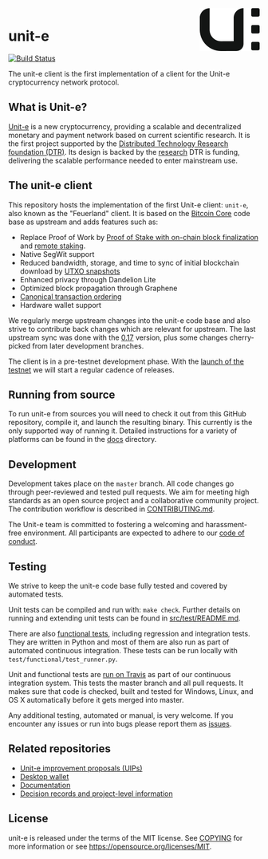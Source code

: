 <img src="unit-e-logo.png" align="right">

# unit-e

[![Build Status](https://travis-ci.com/dtr-org/unit-e.svg?token=bm5dxUvwqj2MkNmT6JSA&branch=master)](https://travis-ci.com/dtr-org/unit-e)

The unit-e client is the first implementation of a client for the Unit-e
cryptocurrency network protocol.

## What is Unit-e?

[Unit-e](https://dtr.org/unit-e) is a new cryptocurrency, providing a scalable
and decentralized monetary and payment network based on current scientific
research. It is the first project supported by the [Distributed Technology
Research foundation (DTR)](https://dtr.org). Its design is backed by the
[research](https://dtr.org/research/) DTR is funding, delivering the scalable
performance needed to enter mainstream use.

## The unit-e client

This repository hosts the implementation of the first Unit-e client: `unit-e`,
also known as the "Feuerland" client. It is based on the [Bitcoin
Core](https://github.com/bitcoin/bitcoin) code base as upstream and adds
features such as:

* Replace Proof of Work by [Proof of Stake with on-chain block
  finalization](https://github.com/dtr-org/unit-e-docs/blob/master/specs/spec_v1.0.md)
  and [remote staking](https://github.com/dtr-org/uips/blob/master/UIP-0015.md).
* Native SegWit support
* Reduced bandwidth, storage, and time to sync of initial blockchain download by
  [UTXO snapshots](https://github.com/dtr-org/uips/blob/master/UIP-0011.md)
* Enhanced privacy through Dandelion Lite
* Optimized block propagation through Graphene
* [Canonical transaction
  ordering](https://github.com/dtr-org/uips/blob/master/UIP-0024.md)
* Hardware wallet support

We regularly merge upstream changes into the unit-e code base and also strive to
contribute back changes which are relevant for upstream. The last upstream sync
was done with the [0.17](https://github.com/bitcoin/bitcoin/tree/0.17) version,
plus some changes cherry-picked from later development branches.

The client is in a pre-testnet development phase. With the [launch of the
testnet](https://github.com/dtr-org/unit-e/milestone/11) we will start a regular
cadence of releases.

## Running from source

To run unit-e from sources you will need to check it out from this GitHub
repository, compile it, and launch the resulting binary. This currently is the
only supported way of running it. Detailed instructions for a variety of
platforms can be found in the
[docs](https://github.com/dtr-org/unit-e/tree/master/doc) directory.

## Development

Development takes place on the `master` branch. All code changes go through
peer-reviewed and tested pull requests. We aim for meeting high standards as an
open source project and a collaborative community project. The contribution
workflow is described in [CONTRIBUTING.md](CONTRIBUTING.md).

The Unit-e team is committed to fostering a welcoming and harassment-free
environment. All participants are expected to adhere to our [code of
conduct](CODE_OF_CONDUCT.md).

## Testing

We strive to keep the unit-e code base fully tested and covered by automated
tests.

Unit tests can be compiled and run with: `make check`. Further details on
running and extending unit tests can be found in
[src/test/README.md](src/test/README.md).

There are also [functional tests](test), including regression and integration
tests. They are written in Python and most of them are also run as part of
automated continuous integration. These tests can be run locally with
`test/functional/test_runner.py`.

Unit and functional tests are [run on
Travis](https://travis-ci.com/dtr-org/unit-e) as part of our continuous
integration system. This tests the master branch and all pull requests. It makes
sure that code is checked, built and tested for Windows, Linux, and OS X
automatically before it gets merged into master.

Any additional testing, automated or manual, is very welcome. If you encounter
any issues or run into bugs please report them as
[issues](https://github.com/dtr-org/unit-e/issues).

## Related repositories

* [Unit-e improvement proposals (UIPs)](https://github.com/dtr-org/uips)
* [Desktop wallet](https://github.com/dtr-org/unit-e-desktop)
* [Documentation](https://github.com/dtr-org/docs.unit-e.io)
* [Decision records and project-level
  information](https://github.com/dtr-org/unit-e-docs)

## License

unit-e is released under the terms of the MIT license. See [COPYING](COPYING)
for more information or see https://opensource.org/licenses/MIT.
